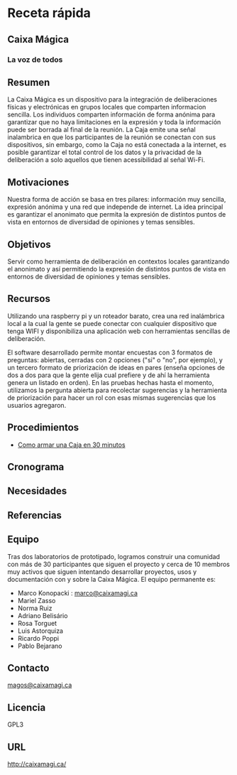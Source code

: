 # Receta rápida

## Caixa Mágica
### La voz de todos

## Resumen

La Caixa Mágica es un dispositivo para la integración de deliberaciones físicas y electrónicas en grupos locales que comparten informacion sencilla. Los individuos comparten información de forma anónima para garantizar que no haya limitaciones en la expresión y toda la información puede ser borrada al final de la reunión. La Caja emite una señal inalambrica en que los participantes de la reunión se conectan con sus dispositivos, sin embargo, como la Caja no está conectada a la internet, es posible garantizar el total control de los datos y la privacidad de la deliberación a solo aquellos que tienen acessibilidad al señal Wi-Fi. 

## Motivaciones

Nuestra forma de acción se basa en tres pilares: información muy sencilla, expresión anónima y una red que independe de internet. La idea principal es garantizar el anonimato que permita la expresión de distintos puntos de vista en entornos de diversidad de opiniones y temas sensibles.

## Objetivos

Servir como herramienta de deliberación en contextos locales garantizando el anonimato y así permitiendo la expresión de distintos puntos de vista en entornos de diversidad de opiniones y temas sensibles.

## Recursos

Utilizando una raspberry pi y un roteador barato, crea una red inalámbrica local a la cual la gente se puede conectar con cualquier dispositivo que tenga WIFI y disponibiliza una aplicación web con herramientas sencillas de deliberación. 

El software desarrollado permite montar encuestas con 3 formatos de preguntas: abiertas, cerradas con 2 opciones ("si" o "no", por ejemplo), y un tercero formato de priorización de ideas en pares (enseña opciones de dos a dos para que la gente elija cual prefiere y de ahí la herramienta genera un listado en orden). En las pruebas hechas hasta el momento, utilizamos la pergunta abierta para recolectar sugerencias y la herramienta de priorización para hacer un rol con esas mismas sugerencias que los usuarios agregaron.

## Procedimientos
- [Como armar una Caja en 30 minutos](INSTALL.md)

## Cronograma

## Necesidades

## Referencias


## Equipo

Tras dos laboratorios de prototipado, logramos construir una comunidad con más de 30 participantes que siguen el proyecto y cerca de 10 membros muy activos que siguen intentando desarrollar proyectos, usos y documentación con y sobre la Caixa Mágica. El equipo permanente es:

- Marco Konopacki : marco@caixamagi.ca
- Mariel Zasso
- Norma Ruiz
- Adriano Belisário
- Rosa Torguet
- Luis Astorquiza 
- Ricardo Poppi
- Pablo Bejarano

## Contacto

magos@caixamagi.ca

## Licencia

GPL3

## URL
http://caixamagi.ca/
